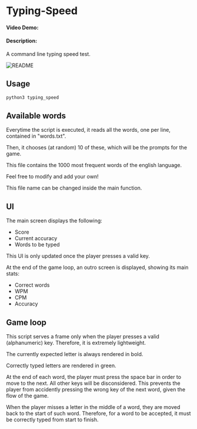 # Typing-Speed

#### Video Demo:  <URL HERE>
#### Description:
A command line typing speed test.

![README](https://github.com/oPisiti/Typing-Speed/assets/78967454/c6fa61fd-d9c8-41db-819a-950b3d7a691a)


## Usage
``` python
python3 typing_speed
```

## Available words
Everytime the script is executed, it reads all the words, one per line, contained in "words.txt".

Then, it chooses (at random) 10 of these, which will be the prompts for the game.

This file contains the 1000 most frequent words of the english language.

Feel free to modify and add your own!

This file name can be changed inside the main function.

## UI
The main screen displays the following:
- Score
- Current accuracy
- Words to be typed

This UI is only updated once the player presses a valid key.

At the end of the game loop, an outro screen is displayed, showing its main stats:
- Correct words
- WPM
- CPM
- Accuracy

## Game loop
This script serves a frame only when the player presses a valid (alphanumeric) key. Therefore, it is extremely lightweight.

The currently expected letter is always rendered in bold.

Correctly typed letters are rendered in green.

At the end of each word, the player must press the space bar in order to move to the next. 
All other keys will be disconsidered.
This prevents the player from accidently pressing the wrong key of the next word, given the flow of the game.

When the player misses a letter in the middle of a word, they are moved back to the start of such word.
Therefore, for a word to be accepted, it must be correctly typed from start to finish.


